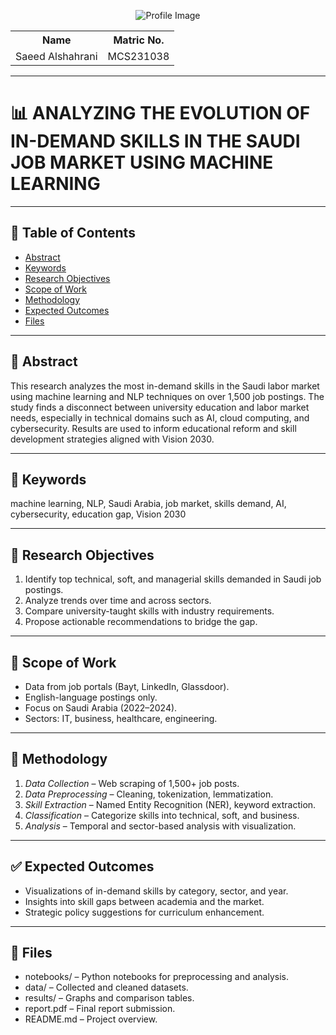 <p align="center">
  <img src=""D:\Users\hp\Downloads\WhatsApp Image 2025-06-29 at 1.00.05 AM.jpeg""" alt="Profile Image"/>
</p>

<table align="center">
  <tr>
    <th>Name</th>
    <th>Matric No.</th>
  </tr>
  <tr>
    <td>Saeed Alshahrani</td>
    <td>MCS231038</td>
  </tr>
</table>

---

# 📊 ANALYZING THE EVOLUTION OF IN-DEMAND SKILLS IN THE SAUDI JOB MARKET USING MACHINE LEARNING

---

## 📑 Table of Contents
- [Abstract](#abstract)
- [Keywords](#keywords)
- [Research Objectives](#research-objectives)
- [Scope of Work](#scope-of-work)
- [Methodology](#methodology)
- [Expected Outcomes](#expected-outcomes)
- [Files](#files)

---

## 📄 Abstract  
This research analyzes the most in-demand skills in the Saudi labor market using machine learning and NLP techniques on over 1,500 job postings. The study finds a disconnect between university education and labor market needs, especially in technical domains such as AI, cloud computing, and cybersecurity. Results are used to inform educational reform and skill development strategies aligned with Vision 2030.

---

## 🧠 Keywords  
machine learning, NLP, Saudi Arabia, job market, skills demand, AI, cybersecurity, education gap, Vision 2030

---

## 🎯 Research Objectives  
1. Identify top technical, soft, and managerial skills demanded in Saudi job postings.  
2. Analyze trends over time and across sectors.  
3. Compare university-taught skills with industry requirements.  
4. Propose actionable recommendations to bridge the gap.

---

## 📌 Scope of Work  
- Data from job portals (Bayt, LinkedIn, Glassdoor).  
- English-language postings only.  
- Focus on Saudi Arabia (2022–2024).  
- Sectors: IT, business, healthcare, engineering.

---

## 🧪 Methodology  
1. *Data Collection* – Web scraping of 1,500+ job posts.  
2. *Data Preprocessing* – Cleaning, tokenization, lemmatization.  
3. *Skill Extraction* – Named Entity Recognition (NER), keyword extraction.  
4. *Classification* – Categorize skills into technical, soft, and business.  
5. *Analysis* – Temporal and sector-based analysis with visualization.

---

## ✅ Expected Outcomes  
- Visualizations of in-demand skills by category, sector, and year.  
- Insights into skill gaps between academia and the market.  
- Strategic policy suggestions for curriculum enhancement.

---

## 📁 Files  
- notebooks/ – Python notebooks for preprocessing and analysis.  
- data/ – Collected and cleaned datasets.  
- results/ – Graphs and comparison tables.  
- report.pdf – Final report submission.  
- README.md – Project overview.
